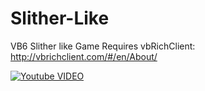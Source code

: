 # Slither-Like
VB6 Slither like Game
Requires vbRichClient:
http://vbrichclient.com/#/en/About/


[![Youtube VIDEO](https://i9.ytimg.com/vi/MMdSHtew8Qo/default.jpg?v=585ad682&sqp=CIC_t90F&rs=AOn4CLDlAFQr5Vtr49qtYe2br1qlyzDNGQ)](https://www.youtube.com/watch?v=MMdSHtew8Qo "Youtube VIDEO")
